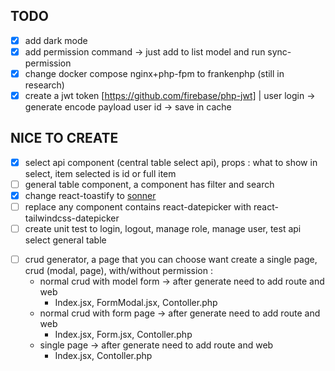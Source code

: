 ## TODO

-   [x] add dark mode
-   [x] add permission command -> just add to list model and run sync-permission
-   [x] change docker compose nginx+php-fpm to frankenphp (still in research)
-   [x] create a jwt token [https://github.com/firebase/php-jwt] | user login -> generate encode payload user id -> save in cache

## NICE TO CREATE

-   [x] select api component (central table select api), props : what to show in select, item selected is id or full item
-   [ ] general table component, a component has filter and search
-   [x] change react-toastify to [sonner](https://github.com/emilkowalski/sonner)
-   [ ] replace any component contains react-datepicker with react-tailwindcss-datepicker
-   [ ] create unit test to login, logout, manage role, manage user, test api select general table
<!-- stub -->
-   [ ] crud generator, a page that you can choose want create a single page, crud (modal, page), with/without permission :
    -   normal crud with model form -> after generate need to add route and web
        -   Index.jsx, FormModal.jsx, Contoller.php
    -   normal crud with form page -> after generate need to add route and web
        -   Index.jsx, Form.jsx, Contoller.php
    -   single page -> after generate need to add route and web
        -   Index.jsx, Contoller.php

